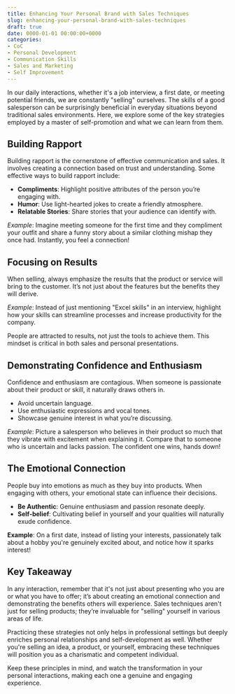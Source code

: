 ```yaml
---
title: Enhancing Your Personal Brand with Sales Techniques
slug: enhancing-your-personal-brand-with-sales-techniques
draft: true
date: 0000-01-01 00:00:00+0000
categories:
- CoC
- Personal Development
- Communication Skills
- Sales and Marketing
- Self Improvement
---
```


In our daily interactions, whether it's a job interview, a first date, or meeting potential friends, we are constantly "selling" ourselves. The skills of a good salesperson can be surprisingly beneficial in everyday situations beyond traditional sales environments. Here, we explore some of the key strategies employed by a master of self-promotion and what we can learn from them.

## Building Rapport

Building rapport is the cornerstone of effective communication and sales. It involves creating a connection based on trust and understanding. Some effective ways to build rapport include:

- **Compliments**: Highlight positive attributes of the person you’re engaging with.
- **Humor**: Use light-hearted jokes to create a friendly atmosphere.
- **Relatable Stories**: Share stories that your audience can identify with.

*Example*: Imagine meeting someone for the first time and they compliment your outfit and share a funny story about a similar clothing mishap they once had. Instantly, you feel a connection!

## Focusing on Results

When selling, always emphasize the results that the product or service will bring to the customer. It’s not just about the features but the benefits they will derive.

*Example*: Instead of just mentioning "Excel skills" in an interview, highlight how your skills can streamline processes and increase productivity for the company.

People are attracted to results, not just the tools to achieve them. This mindset is critical in both sales and personal presentations.

## Demonstrating Confidence and Enthusiasm

Confidence and enthusiasm are contagious. When someone is passionate about their product or skill, it naturally draws others in.

- Avoid uncertain language.
- Use enthusiastic expressions and vocal tones.
- Showcase genuine interest in what you’re discussing.

*Example*: Picture a salesperson who believes in their product so much that they vibrate with excitement when explaining it. Compare that to someone who is uncertain and lacks passion. The confident one wins, hands down!

## The Emotional Connection

People buy into emotions as much as they buy into products. When engaging with others, your emotional state can influence their decisions.

- **Be Authentic**: Genuine enthusiasm and passion resonate deeply.
- **Self-belief**: Cultivating belief in yourself and your qualities will naturally exude confidence.

**Example**: On a first date, instead of listing your interests, passionately talk about a hobby you're genuinely excited about, and notice how it sparks interest!

## Key Takeaway

In any interaction, remember that it's not just about presenting who you are or what you have to offer; it’s about creating an emotional connection and demonstrating the benefits others will experience. Sales techniques aren't just for selling products; they’re invaluable for "selling" yourself in various areas of life.

Practicing these strategies not only helps in professional settings but deeply enriches personal relationships and self-development as well. Whether you're selling an idea, a product, or yourself, embracing these techniques will position you as a charismatic and competent individual.

Keep these principles in mind, and watch the transformation in your personal interactions, making each one a genuine and engaging experience.
